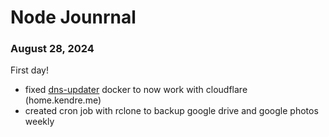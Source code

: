 # Node Jounrnal

### August 28, 2024
First day!

 - fixed [dns-updater](https://github.com/kendreaditya/dns-updater) docker to now work with cloudflare (home.kendre.me)
 - created cron job with rclone to backup google drive and google photos weekly
